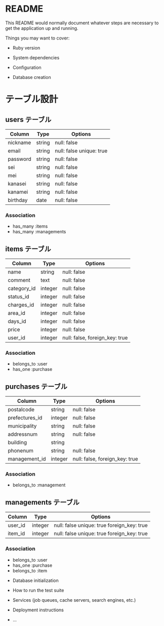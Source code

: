 # README

This README would normally document whatever steps are necessary to get the
application up and running.

Things you may want to cover:

* Ruby version

* System dependencies

* Configuration

* Database creation

# テーブル設計

## users テーブル

| Column   | Type   | Options     |
| -------- | ------ | ----------- |
| nickname | string | null: false |
| email    | string | null: false unique: true|
| password | string | null: false |
| sei      | string | null: false |
| mei      | string | null: false |
| kanasei  | string | null: false |
| kanamei  | string | null: false |
| birthday |  date  | null: false |

### Association

- has_many :items
- has_many :managements

## items テーブル

| Column     | Type       | Options     |
| -------    | ---------- | ------------|
| name       | string     | null: false |
| comment    | text       | null: false |
| category_id| integer    | null: false |
| status_id  | integer    | null: false |
| charges_id | integer    | null: false |
| area_id    | integer    | null: false |
| days_id    | integer    | null: false |
| price      | integer    | null: false |
| user_id    | integer    | null: false, foreign_key: true|

### Association

- belongs_to :user
- has_one :purchase

## purchases テーブル

| Column          | Type       | Options                        |
| -------         | ---------- | ------------------------------ |
| postalcode      | string  | null: false |
| prefectures_id  | integer | null: false |
| municipality    | string  | null: false |
| addressnum      | string  | null: false |
| building        | string  |             |
| phonenum        | string  | null: false |
| management_id | integer | null: false, foreign_key: true|

### Association

- belongs_to :management


## managements テーブル

| Column   | Type       | Options     |
| -------  | ---------- | ----------- |
| user_id | integer    | null: false unique: true foreign_key: true|
| item_id  | integer    | null: false unique: true foreign_key: true|

### Association

- belongs_to :user
- has_one :purchase
- belongs_to :item


* Database initialization

* How to run the test suite

* Services (job queues, cache servers, search engines, etc.)

* Deployment instructions

* ...

